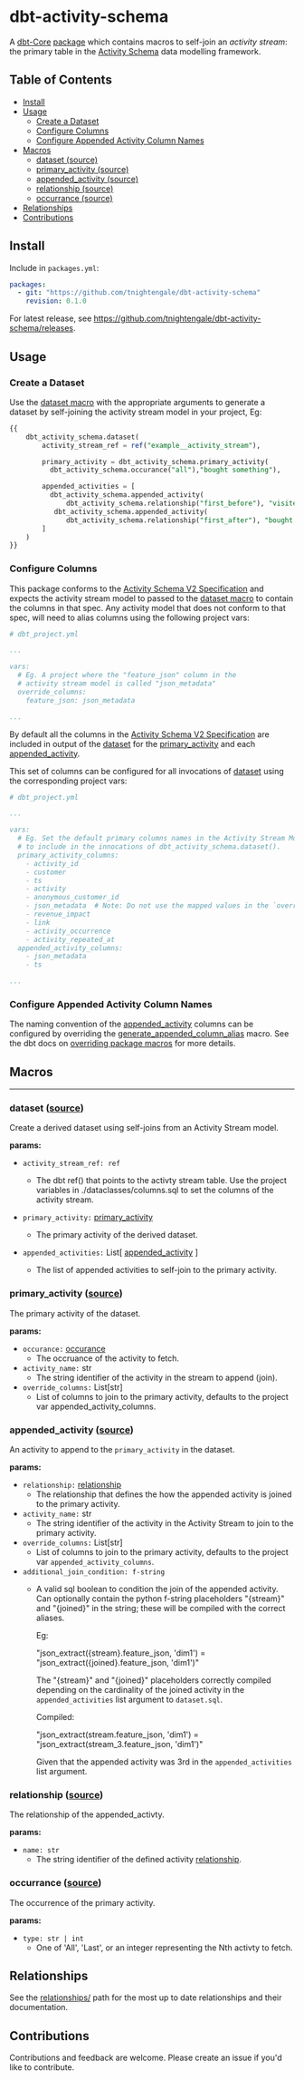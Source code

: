 # dbt-activity-schema <!-- omit in toc -->

A [dbt-Core](https://docs.getdbt.com/docs/introduction)
[package](https://docs.getdbt.com/docs/build/packages#what-is-a-package) which
contains macros to self-join an _activity stream_: the primary table in the
[Activity
Schema](https://github.com/ActivitySchema/ActivitySchema/blob/main/2.0.md) data
modelling framework.

## Table of Contents <!-- omit in toc -->
- [Install](#install)
- [Usage](#usage)
  - [Create a Dataset](#create-a-dataset)
  - [Configure Columns](#configure-columns)
  - [Configure Appended Activity Column Names](#configure-appended-activity-column-names)
- [Macros](#macros)
  - [dataset (source)](#dataset-source)
  - [primary\_activity (source)](#primary_activity-source)
  - [appended\_activity (source)](#appended_activity-source)
  - [relationship (source)](#relationship-source)
  - [occurrance (source)](#occurrance-source)
- [Relationships](#relationships)
- [Contributions](#contributions)

## Install
Include in `packages.yml`:

```yaml
packages:
  - git: "https://github.com/tnightengale/dbt-activity-schema"
    revision: 0.1.0
```
For latest release, see
https://github.com/tnightengale/dbt-activity-schema/releases.

## Usage

### Create a Dataset
Use the [dataset macro](###dataset) with the appropriate arguments to generate a
dataset by self-joining the activity stream model in your project, Eg:
```SQL
{{
    dbt_activity_schema.dataset(
        activity_stream_ref = ref("example__activity_stream"),

        primary_activity = dbt_activity_schema.primary_activity(
          dbt_activity_schema.occurance("all"),"bought something"),

        appended_activities = [
          dbt_activity_schema.appended_activity(
              dbt_activity_schema.relationship("first_before"), "visited page"),
           dbt_activity_schema.appended_activity(
              dbt_activity_schema.relationship("first_after"), "bought item"),
        ]
    )
}}

```

### Configure Columns
This package conforms to the [Activity Schema V2 Specification]() and expects
the activity stream model to passed to the [dataset macro](###dataset) to
contain the columns in that spec. Any activity model that does not conform to
that spec, will need to alias columns using the following project vars:
```yml
# dbt_project.yml

...

vars:
  # Eg. A project where the "feature_json" column in the
  # activity stream model is called "json_metadata"
  override_columns:
    feature_json: json_metadata

...
```

By default all the columns in the [Activity Schema V2 Specification]() are
included in output of the [dataset]() for the [primary_activity]() and each [appended_activity]().

This set of columns can be configured for all invocations of [dataset]() using
the corresponding project vars:
```yml
# dbt_project.yml

...

vars:
  # Eg. Set the default primary columns names in the Activity Stream Model
  # to include in the innocations of dbt_activity_schema.dataset().
  primary_activity_columns:
    - activity_id
    - customer
    - ts
    - activity
    - anonymous_customer_id
    - json_metadata  # Note: Do not use the mapped values in the `override_columns`.
    - revenue_impact
    - link
    - activity_occurrence
    - activity_repeated_at
  appended_activity_columns:
    - json_metadata
    - ts

...
```
### Configure Appended Activity Column Names
The naming convention of the [appended_activity]() columns can be configured
by overriding the [generate_appended_column_alias]() macro. See the dbt docs on
[overriding package macros](https://docs.getdbt.com/reference/dbt-jinja-functions/dispatch#overriding-package-macros) for more details.

## Macros
-----
### dataset ([source](macros/dataset.sql))
Create a derived dataset using self-joins from an Activity Stream model.

**params:**
  - `activity_stream_ref: ref`
    - The dbt ref() that points to the activty stream table.
        Use the project variables in ./dataclasses/columns.sql to set the
        columns of the activity stream.
- `primary_activity:` [primary_activity](###primary-activity)
  - The primary activity of the derived dataset.

- `appended_activities:` List[ [appended_activity](###appended-activity) ]
  - The list of appended activities to self-join to the primary activity.


### primary_activity ([source](macros/activity/primary_activity.sql))
The primary activity of the dataset.

**params:**
- `occurance:` [occurance](###occurrance)
  - The occruance of the activity to fetch.
- `activity_name:` str
  - The string identifier of the activity in the stream to append (join).
- `override_columns:` List[str]
  - List of columns to join to the primary activity, defaults to the project var appended_activity_columns.

### appended_activity ([source](macros/activity/appended_activity.sql))
An activity to append to the `primary_activity` in the dataset.

**params:**
- `relationship:` [relationship](###relationship)
    - The relationship that defines the how the appended activity is joined to the
    primary activity.
- `activity_name:` str
    - The string identifier of the activity in the Activity Stream to join to the
    primary activity.
- `override_columns:` List[str]
    - List of columns to join to the primary activity, defaults to the project var
    `appended_activity_columns`.
- `additional_join_condition: f-string`
    - A valid sql boolean to condition the join of the appended activity. Can
      optionally contain the python f-string placeholders "{stream}" and "{joined}"
      in the string; these will be compiled with the correct aliases.

      Eg:

      "json_extract({stream}.feature_json, 'dim1')
          = "json_extract({joined}.feature_json, 'dim1')"

      The "{stream}" and "{joined}" placeholders correctly compiled depending on
      the cardinality of the joined activity in the `appended_activities` list argument
      to `dataset.sql`.

      Compiled:

      "json_extract(stream.feature_json, 'dim1')
          = "json_extract(stream_3.feature_json, 'dim1')"

      Given that the appended activity was 3rd in the `appended_activities`
      list argument.

### relationship ([source](macros/dataclasses/relationship.sql))
The relationship of the appended_activty.

**params:**
- `name: str`
    - The string identifier of the defined activity [relationship](##relationships).

### occurrance ([source](macros/dataclasses/occurance.sql))

The occurrence of the primary activity.

**params:**
- `type: str | int`
    - One of 'All', 'Last', or an integer representing the Nth activty to fetch.

## Relationships
See the [relationships/](macros/relationships/) path for the most up to date
relationships and their documentation.

## Contributions
Contributions and feedback are welcome. Please create an issue if you'd like to
contribute.
